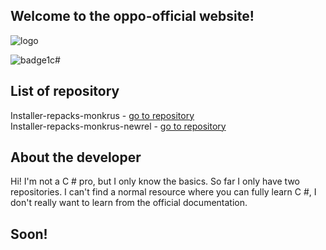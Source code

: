 ## Welcome to the oppo-official website!

![logo](https://i.ibb.co/3fJ1hYm/logo-oppro.jpg)

![badge1c#](https://github.com/oppro-officiall/website-oppro_officiall/blob/gh-pages/Images/Language-C%23-brightgreen.svg)



## List of repository
Installer-repacks-monkrus - [go to repository](https://github.com/oppro-officiall/installer-repacks-monkrus)  
Installer-repacks-monkrus-newrel - [go to repository](https://github.com/oppro-officiall/installer-repacks-monkurs-newrel)



## About the developer
Hi! I'm not a C # pro, but I only know the basics. So far I only have two repositories. I can't find a normal resource where you can fully learn C #, I don't really want to learn from the official documentation.



## Soon!
